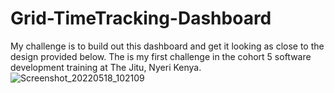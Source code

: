 # Grid-TimeTracking-Dashboard
My challenge is to build out this dashboard and get it looking as close to the design provided below. The is my first challenge in the cohort 5 software development training at The Jitu, Nyeri Kenya.
![Screenshot_20220518_102109](https://user-images.githubusercontent.com/61309573/168980936-07b9522a-0f93-438c-a5b9-89dfbbd2407c.png)
